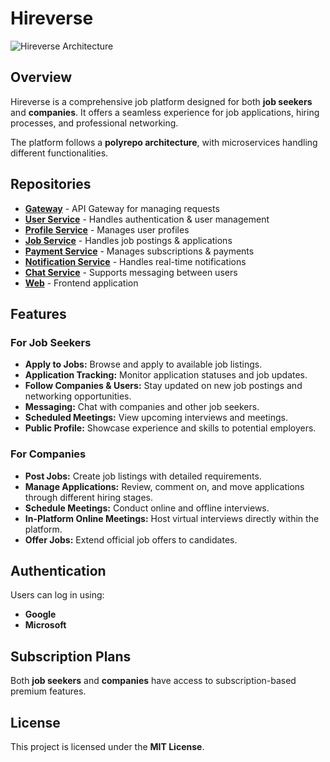 # Hireverse

![Hireverse Architecture](https://github.com/HireVerse-ORG/.github/assets/hireverse-arch.png)

## Overview
Hireverse is a comprehensive job platform designed for both **job seekers** and **companies**. It offers a seamless experience for job applications, hiring processes, and professional networking. 

The platform follows a **polyrepo architecture**, with microservices handling different functionalities.

## Repositories
- **[Gateway](https://github.com/HireVerse-ORG/gateway)** - API Gateway for managing requests
- **[User Service](https://github.com/HireVerse-ORG/user-service)** - Handles authentication & user management
- **[Profile Service](https://github.com/HireVerse-ORG/profile-service)** - Manages user profiles
- **[Job Service](https://github.com/HireVerse-ORG/job-service)** - Handles job postings & applications
- **[Payment Service](https://github.com/HireVerse-ORG/payment-service)** - Manages subscriptions & payments
- **[Notification Service](https://github.com/HireVerse-ORG/notification-service)** - Handles real-time notifications
- **[Chat Service](https://github.com/HireVerse-ORG/chat-service)** - Supports messaging between users
- **[Web](https://github.com/HireVerse-ORG/web)** - Frontend application

## Features
### For Job Seekers
- **Apply to Jobs:** Browse and apply to available job listings.
- **Application Tracking:** Monitor application statuses and job updates.
- **Follow Companies & Users:** Stay updated on new job postings and networking opportunities.
- **Messaging:** Chat with companies and other job seekers.
- **Scheduled Meetings:** View upcoming interviews and meetings.
- **Public Profile:** Showcase experience and skills to potential employers.

### For Companies
- **Post Jobs:** Create job listings with detailed requirements.
- **Manage Applications:** Review, comment on, and move applications through different hiring stages.
- **Schedule Meetings:** Conduct online and offline interviews.
- **In-Platform Online Meetings:** Host virtual interviews directly within the platform.
- **Offer Jobs:** Extend official job offers to candidates.

## Authentication
Users can log in using:
- **Google**
- **Microsoft**

## Subscription Plans
Both **job seekers** and **companies** have access to subscription-based premium features.

## License
This project is licensed under the **MIT License**.



